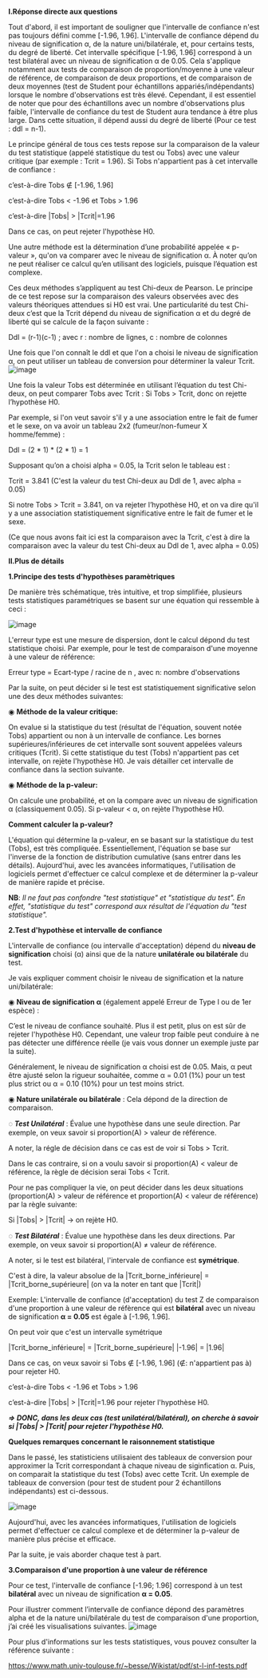 __**I.Réponse directe aux questions**__

Tout d'abord, il est important de souligner que l'intervalle de confiance n'est pas toujours défini comme [-1.96, 1.96]. L'intervalle de confiance dépend du niveau de signification α, de la nature uni/bilatérale, et, pour certains tests, du degré de liberté. Cet intervalle spécifique [-1.96, 1.96] correspond à un test bilatéral avec un niveau de signification α de 0.05. Cela s'applique notamment aux tests de comparaison de proportion/moyenne à une valeur de référence, de comparaison de deux proportions, et de comparaison de deux moyennes (test de Student pour échantillons appariés/indépendants) lorsque le nombre d'observations est très élevé. 
Cependant, il est essentiel de noter que pour des échantillons avec un nombre d'observations plus faible, l'intervalle de confiance du test de Student aura tendance à être plus large. Dans cette situation, il dépend aussi du degré de liberté (Pour ce test : ddl = n-1).

Le principe général de tous ces tests repose sur la comparaison de la valeur du test statistique (appelé statistique du test ou Tobs) avec une valeur critique (par exemple : Tcrit = 1.96). Si Tobs n'appartient pas à cet intervalle de confiance :

c’est-à-dire Tobs ∉ [-1.96, 1.96]

c’est-à-dire Tobs < -1.96 et Tobs > 1.96

c’est-à-dire |Tobs| > |Tcrit|=1.96

Dans ce cas, on peut rejeter l'hypothèse H0.

Une autre méthode est la détermination d’une probabilité appelée « p-valeur », qu'on va comparer avec le niveau de signification α. À noter qu’on ne peut réaliser ce calcul qu’en utilisant des logiciels, puisque l’équation est complexe.

Ces deux méthodes s’appliquent au test Chi-deux de Pearson. Le principe de ce test repose sur la comparaison des valeurs observées avec des valeurs théoriques attendues si H0 est vrai. Une particularité du test Chi-deux c’est que la Tcrit dépend du niveau de signification α et du degré de liberté qui se calcule de la façon suivante :

Ddl = (r-1)(c-1) ; avec r : nombre de lignes, c : nombre de colonnes

Une fois que l'on connaît le ddl et que l'on a choisi le niveau de signification α, on peut utiliser un tableau de conversion pour déterminer la valeur Tcrit. 
![image](https://github.com/fahmismaoui/statspic/assets/64672385/51388d37-df64-4ea0-af0e-a243fc75e37e)



Une fois la valeur Tobs est déterminée en utilisant l’équation du test Chi-deux, on peut comparer Tobs avec Tcrit :
Si Tobs > Tcrit, donc on rejette l’hypothèse H0.

Par exemple, si l'on veut savoir s'il y a une association entre le fait de fumer et le sexe, on va avoir un tableau 2x2 (fumeur/non-fumeur X homme/femme) :

Ddl = (2 * 1) * (2 * 1) = 1

Supposant qu’on a choisi alpha = 0.05, la Tcrit selon le tableau est :

Tcrit = 3.841 (C'est la valeur du test Chi-deux au Ddl de 1, avec alpha = 0.05)

Si notre Tobs > Tcrit = 3.841, on va rejeter l’hypothèse H0, et on va dire qu'il y a une association statistiquement significative entre le fait de fumer et le sexe.

(Ce que nous avons fait ici est la comparaison avec la Tcrit, c'est à dire la comparaison avec la valeur du test Chi-deux au Ddl de 1, avec alpha = 0.05)

__**II.Plus de détails**__

**1.Principe des tests d'hypothèses paramètriques**

De manière très schématique, très intuitive, et trop simplifiée, plusieurs tests statistiques paramétriques se basent sur une équation qui ressemble à ceci :

![image](https://github.com/fahmismaoui/statspic/assets/64672385/70f603b4-7ef3-475e-9d1f-f5ecc284e1a3)

L'erreur type est une mesure de dispersion, dont le calcul dépond du test statistique choisi. Par exemple, pour le test de comparaison d'une moyenne à une valeur de référence: 

Erreur type = Ecart-type / racine de n , avec n: nombre d'observations

Par la suite, on peut décider si le test est statistiquement significative selon une des deux méthodes suivantes:

◉ **Méthode de la valeur critique:** 

On evalue si la statistique du test (résultat de l'équation, souvent notée Tobs) appartient ou non à un intervalle de confiance. Les bornes supérieures/inférieures de cet intervalle sont souvent appelées valeurs critiques (Tcrit). Si cette statistique du test (Tobs) n'appartient pas cet intervalle, on rejète l'hypothèse H0. Je vais détailler cet intervalle de confiance dans la section suivante.

◉ **Méthode de la p-valeur:** 

On calcule une probabilité, et on la compare avec un niveau de signification α (classiquement 0.05). Si p-valeur < α, on rejète l'hypothèse H0. 

__**Comment calculer la p-valeur?**__

L'équation qui détermine la p-valeur, en se basant sur la statistique du test (Tobs), est très compliquée. Essentiellement, l'équation se base sur l'inverse de la fonction de distribution cumulative (sans entrer dans les détails). Aujourd'hui, avec les avancées informatiques, l'utilisation de logiciels permet d'effectuer ce calcul complexe et de déterminer la p-valeur de manière rapide et précise.


**NB**: *Il ne faut pas confondre "test statistique" et "statistique du test". En effet, "statistique du test" correspond aux résultat de l'équation du "test statistique".*

**2.Test d'hypothèse et intervalle de confiance**

L'intervalle de confiance (ou intervalle d'acceptation) dépend du __niveau de signification__ choisi (α) ainsi que de la nature __unilatérale ou bilatérale__ du test. 

Je vais expliquer comment choisir le niveau de signification et la nature uni/bilatérale:

◉ __**Niveau de signification α**__ (également appelé Erreur de Type I ou de 1er espèce) : 

C’est le niveau de confiance souhaité. Plus il est petit, plus on est sûr de rejeter l'hypothèse H0. Cependant, une valeur trop faible peut conduire à ne pas détecter une différence réelle (je vais vous donner un exemple juste par la suite). 

Généralement, le niveau de signification α choisi est de 0.05. Mais, α peut être ajusté selon la rigueur souhaitée, comme α = 0.01 (1%) pour un test plus strict ou α = 0.10 (10%) pour un test moins strict.


◉ __**Nature unilatérale ou bilatérale**__ : Cela dépond de la direction de comparaison.

◌ _**Test Unilatéral**_ : Évalue une hypothèse dans une seule direction. Par exemple, on veux savoir si proportion(A) > valeur de référence.

A noter, la régle de décision dans ce cas est de voir si Tobs > Tcrit.

Dans le cas contraire, si on a voulu savoir si proportion(A) < valeur de référence, la règle de décision serai Tobs < Tcrit.

Pour ne pas compliquer la vie, on peut décider dans les deux situations (proportion(A) > valeur de référence et proportion(A) < valeur de référence) par la règle suivante:

Si |Tobs| > |Tcrit| -> on rejète H0.

◌ _**Test Bilatéral**_ : Évalue une hypothèse dans les deux directions. Par exemple, on veux savoir si proportion(A) ≠ valeur de référence.

A noter, si le test est bilatéral, l'intervale de confiance est **symétrique**.

C'est à dire, la valeur absolue de la |Tcrit_borne_inférieure| = |Tcrit_borne_supérieure| (on va la noter en tant que |Tcrit|)

Exemple: L'intervalle de confiance (d'acceptation) du test Z de comparaison d'une proportion à une valeur de réfèrence qui est **bilatéral** avec un niveau de signification **α = 0.05** est égale à [-1.96, 1.96].

On peut voir que c'est un intervalle symétrique 

|Tcrit_borne_inférieure| = |Tcrit_borne_supérieure|
|-1.96| = |1.96|

Dans ce cas, on veux savoir si Tobs ∉ [-1.96, 1.96] (∉: n'appartient pas à) pour rejeter H0.

c’est-à-dire Tobs < -1.96 et Tobs > 1.96

c’est-à-dire |Tobs| > |Tcrit|=1.96 pour rejeter l'hypothèse H0.

__*=> DONC, dans les deux cas (test unilatéral/bilatéral), on cherche à savoir si |Tobs| > |Tcrit| pour rejeter l'hypothèse H0.*__


**Quelques remarques concernant le raisonnement statistique**

Dans le passé, les statisticiens utilisaient des tableaux de conversion pour approximer la Tcrit correspondant à chaque niveau de siginfication α. Puis, on comparait la statistique du test (Tobs) avec cette Tcrit. Un exemple de tableaux de conversion (pour test de student pour 2 échantillons indépendants) est ci-dessous.

![image](https://github.com/fahmismaoui/statspic/assets/64672385/236175e4-806b-405c-9ca3-2330add3dfa2)

Aujourd'hui, avec les avancées informatiques, l'utilisation de logiciels permet d'effectuer ce calcul complexe et de déterminer la p-valeur de manière plus précise et efficace.

Par la suite, je vais aborder chaque test à part.


**3.Comparaison d'une proportion à une valeur de référence**

Pour ce test, l'intervalle de confiance [-1.96; 1.96] correspond à un test __bilatéral__ avec un niveau de signification __α = 0.05__.

Pour illustrer comment l’intervalle de confiance dépond des paramètres alpha et de la nature uni/bilatérale du test de comparaison d'une proportion, j’ai créé les visualisations suivantes.
![image](https://github.com/fahmismaoui/statspic/assets/64672385/42fb152e-6c28-4aa9-87fb-b92c2200bc53)






Pour plus d'informations sur les tests statistiques, vous pouvez consulter la référence suivante : 

https://www.math.univ-toulouse.fr/~besse/Wikistat/pdf/st-l-inf-tests.pdf


